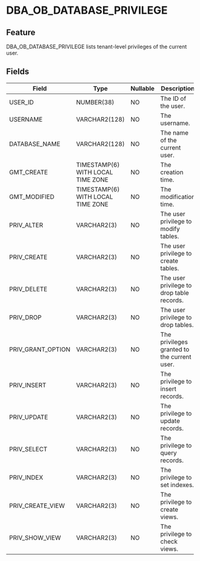 # DBA_OB_DATABASE_PRIVILEGE

## Feature

DBA_OB_DATABASE_PRIVILEGE lists tenant-level privileges of the current user.

## Fields

| Field | Type | Nullable | Description |
|-------------------|-----------------------------------|------|-----|
| USER_ID | NUMBER(38) | NO | The ID of the user. |
| USERNAME | VARCHAR2(128) | NO | The username. |
| DATABASE_NAME | VARCHAR2(128) | NO | The name of the current user. |
| GMT_CREATE | TIMESTAMP(6) WITH LOCAL TIME ZONE | NO | The creation time. |
| GMT_MODIFIED | TIMESTAMP(6) WITH LOCAL TIME ZONE | NO | The modification time. |
| PRIV_ALTER | VARCHAR2(3) | NO | The user privilege to modify tables. |
| PRIV_CREATE | VARCHAR2(3) | NO | The user privilege to create tables. |
| PRIV_DELETE | VARCHAR2(3) | NO | The user privilege to drop table records. |
| PRIV_DROP | VARCHAR2(3) | NO | The user privilege to drop tables. |
| PRIV_GRANT_OPTION | VARCHAR2(3) | NO | The privileges granted to the current user. |
| PRIV_INSERT | VARCHAR2(3) | NO | The privilege to insert records. |
| PRIV_UPDATE | VARCHAR2(3) | NO | The privilege to update records. |
| PRIV_SELECT | VARCHAR2(3) | NO | The privilege to query records. |
| PRIV_INDEX | VARCHAR2(3) | NO | The privilege to set indexes. |
| PRIV_CREATE_VIEW | VARCHAR2(3) | NO | The privilege to create views. |
| PRIV_SHOW_VIEW | VARCHAR2(3) | NO | The privilege to check views. |
